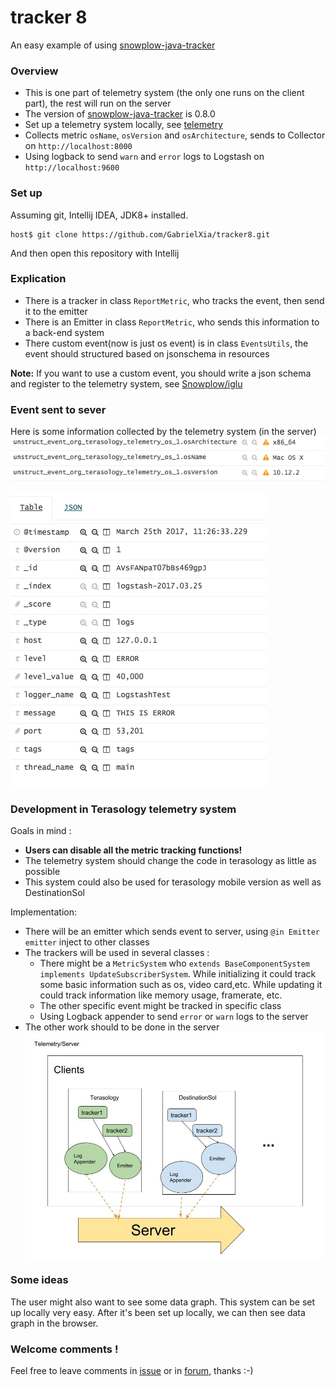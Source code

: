 # tracker 8
An easy example of using [snowplow-java-tracker](https://github.com/snowplow/snowplow-java-tracker)
### Overview
- This is one part of telemetry system (the only one runs on the client part), the rest will run on the server
- The version of [snowplow-java-tracker](https://github.com/snowplow/snowplow-java-tracker) is 0.8.0
- Set up a telemetry system locally, see [telemetry](https://github.com/GabrielXia/telemetry)
- Collects metric `osName`, `osVersion` and `osArchitecture`, sends to Collector on `http://localhost:8000`
- Using logback to send `warn` and `error` logs to Logstash on `http://localhost:9600`
 

### Set up
Assuming git, Intellij IDEA, JDK8+ installed.
```
host$ git clone https://github.com/GabrielXia/tracker8.git
```
And then open this repository with Intellij

### Explication 
- There is a tracker in class `ReportMetric`, who tracks the event, then send it to the emitter
- There is an Emitter in class `ReportMetric`, who sends this information to a back-end system
- There custom event(now is just os event) is in class `EventsUtils`, the event should structured based on jsonschema in resources

****Note:**** If you want to use a custom event, you should write a json schema and register to the telemetry system, see [Snowplow/iglu](https://github.com/snowplow/iglu/wiki/Scala-repo)

### Event sent to sever
Here is some information collected by the telemetry system (in the server)
![](pictures/test_osx.png)


![](pictures/Error.png)

### Development in Terasology telemetry system
Goals in mind :
- ****Users can disable all the metric tracking functions!****
- The telemetry system should change the code in terasology as little as possible
- This system could also be used for terasology mobile version as well as DestinationSol


Implementation:
- There will be an emitter which sends event to server, using `@in Emitter emitter` inject to other classes
- The trackers will be used in several classes :
    - There might be a `MetricSystem` who `extends BaseComponentSystem implements UpdateSubscriberSystem`. While initializing it could track some basic information such as os, video card,etc. While updating it could track information like memory usage, framerate, etc.
    - The other specific event might be tracked in specific class
    - Using Logback appender to send `error` or `warn` logs to the server  
- The other work should to be done in the server 
![](pictures/client.jpg)

### Some ideas
The user might also want to see some data graph. This system can be set up locally very easy. After it's been set up locally, we can then see data graph in the browser.

### Welcome comments !
Feel free to leave comments in [issue](https://github.com/GabrielXia/tracker8/issues) or in [forum](http://forum.terasology.org/threads/telemetry-system-collect-analyze-and-report.1799/), thanks :-)